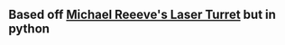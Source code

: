 
## Based off [Michael Reeeve's Laser Turret](https://www.youtube.com/watch?v=_P24em7Auq0) but in python